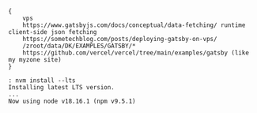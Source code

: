    {
        vps
        https://www.gatsbyjs.com/docs/conceptual/data-fetching/ runtime client-side json fetching
        https://sometechblog.com/posts/deploying-gatsby-on-vps/
        /zroot/data/DK/EXAMPLES/GATSBY/*
        https://github.com/vercel/vercel/tree/main/examples/gatsby (like my myzone site)
    }

```
: nvm install --lts
Installing latest LTS version.
...
Now using node v18.16.1 (npm v9.5.1)
```
